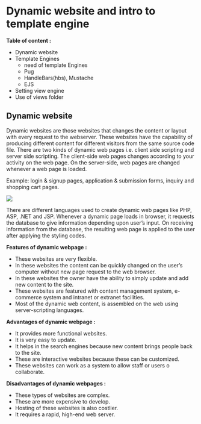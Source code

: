 
# Dynamic website and intro to template engine

**Table of content :**

- Dynamic website
- Template Engines
    - need of template Engines
    - Pug
    - HandleBars(hbs), Mustache
    - EJS
- Setting view engine
- Use of views folder


## Dynamic website

Dynamic websites are those websites that changes the content or layout with every request to the webserver. These websites have the capability of producing different content for different visitors from the same source code file. There are two kinds of dynamic web pages i.e. client side scripting and server side scripting. The client-side web pages changes according to your activity on the web page. On the server-side, web pages are changed whenever a web page is loaded.

Example: login & signup pages, application & submission forms, inquiry and shopping cart pages.

<img src="https://i.ibb.co/5LfS1K7/dynamic.png">

There are different languages used to create dynamic web pages like PHP, ASP, .NET and JSP. Whenever a dynamic page loads in browser, it requests the database to give information depending upon user’s input. On receiving information from the database, the resulting web page is applied to the user after applying the styling codes.

**Features of dynamic webpage :**

- These websites are very flexible.
- In these websites the content can be quickly changed on the user’s computer without new page request to the web browser.
- In these websites the owner have the ability to simply update and add new content to the site.
- These websites are featured with content management system, e-commerce system and intranet or extranet facilities.
- Most of the dynamic web content, is assembled on the web using server-scripting languages.

**Advantages of dynamic webpage :**

- It provides more functional websites.
- It is very easy to update.
- It helps in the search engines because new content brings people back to the site.
- These are interactive websites because these can be customized.
- These websites can work as a system to allow staff or users o collaborate.

**Disadvantages of dynamic webpages :**

- These types of websites are complex.
- These are more expensive to develop.
- Hosting of these websites is also costlier.
- It requires a rapid, high-end web server.
